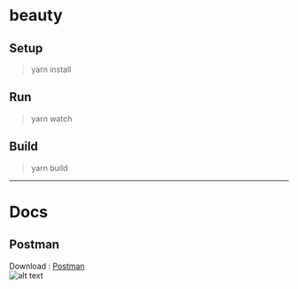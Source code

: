 # beauty
## Setup
> yarn install
## Run
> yarn watch
## Build
> yarn build

___

# Docs
## Postman
Download : [Postman](https://www.postman.com/downloads/)
</br>
![alt text](https://miro.medium.com/max/3416/1*Txf8ugHH_MlHPM8JU6hT5w.jpeg "Postman")


